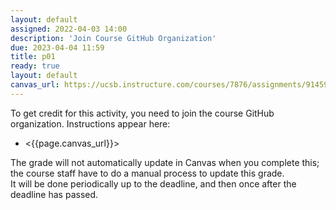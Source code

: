 ```yaml
---
layout: default
assigned: 2022-04-03 14:00
description: 'Join Course GitHub Organization'
due: 2023-04-04 11:59
title: p01
ready: true
layout: default
canvas_url: https://ucsb.instructure.com/courses/7876/assignments/91459
---
```


To get credit for this activity, you need to join the course GitHub organization.  Instructions appear here:

* <{{page.canvas_url}}>

The grade will not automatically update in Canvas when you complete this;
the course staff have to do a manual process to update this grade.  
It will be done periodically up to the deadline, and then once after the deadline has passed.
